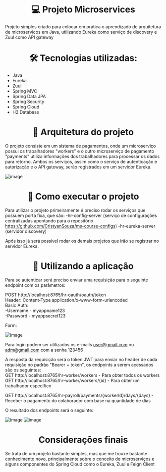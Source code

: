 <h1 align="center"> 💻 Projeto Microservices </h1>

<p>Projeto simples criado para colocar em prática o aprendizado de arquitetura de microservicos em Java, utilizando Eureka como serviço de discovery e Zuul como API gateway
</p>

<h1 align="center"> 🛠 Tecnologias utilizadas: </h1>

- Java
- Eureka
- Zuul
- Spring MVC
- Spring Data JPA
- Spring Security
- Spring Cloud
- H2 Database

<h1 align="center"> 🎨 Arquitetura do projeto </h1>

O projeto consiste em um sistema de pagamentos, onde um microserviço possui os trabalhadores "workers" e o outro microserviço de pagamento "payments" utiliza informações dos trabalhadores para processar os dados para retorno.
Ambos os serviços, assim como o serviço de autenticação e autorização e o API gateway, serão registrados em um servidor Eureka.

![image](https://github.com/CristyanSouza/microservices/assets/104795862/52bc9de4-7326-41f9-a65a-c36f1cd53e02)


<h1 align="center"> 🚀 Como executar o projeto </h1>

Para utilizar o projeto primeiramente é preciso rodar os serviços que possuem porta fixa, que são:
-hr-config-server (serviço de configurações centralizadas apontando para o repositório https://github.com/CristyanSouza/ms-course-configs)
-hr-eureka-server (servidor discovery)

Após isso já será possível rodar os demais projetos que irão se registrar no servidor Eureka.

<h1 align="center"> 🧭 Utilizando a aplicação </h1>

Para se autenticar será preciso enviar uma requisição para o seguinte endpoint com os parâmetros: <br>

POST http://localhost:8765/hr-oauth/oauth/token <br>
Header: Content-Type application/x-www-form-urlencoded <br>
Basic Auth: <br>
  -Username - myappname123 <br>
  -Password - myappsecret123 <br>

Form:

![image](https://github.com/CristyanSouza/microservices/assets/104795862/87968126-95a4-4ddd-9165-15709e0bb983)

Para login podem ser utilizados os e-mails user@gmail.com ou adm@gmail.com com a senha 123456

A resposta da requisição será o token JWT para enviar no header de cada requisição no padrão "Bearer + token", os endpoints a serem acessados são os seguintes:
<br>
GET http://localhost:8765/hr-worker/workers - Para obter todos os workers<br>
GET http://localhost:8765/hr-worker/workers/{id} - Para obter um trabalhador específico<br>

GET http://localhost:8765/hr-payroll/payments/{workerId}/days/{days} - Receber o pagamento do colaborador com base na quantidade de dias 

O resultado dos endpoints será o seguinte:

![image](https://github.com/CristyanSouza/microservices/assets/104795862/88e4655f-f55f-491a-bf24-bded5994839a)
![image](https://github.com/CristyanSouza/microservices/assets/104795862/b7282fb4-753b-4c72-a9bd-32bba11e1b51)


<h1 align="center"> Considerações finais </h1>

Se trata de um projeto bastante simples, mas que me trouxe bastante conhecimento novo, principalmente sobre o conceito de microserviços e alguns componentes do Spring Cloud como o Eureka, Zuul e Feign Client




